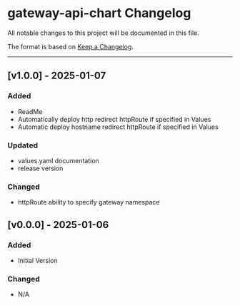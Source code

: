 # gateway-api-chart Changelog

All notable changes to this project will be documented in this file.

The format is based on [Keep a Changelog](https://keepachangelog.com/en/1.1.0/).

---

<!-- ## [vX.Y.Z] - UNRELEASED
### Highlights
### All Changes
- Added
- Updated
- Changed
- Fixed
- Deprecated
- Removed -->

## [v1.0.0] - 2025-01-07

### Added

- ReadMe
- Automatically deploy http redirect httpRoute if specified in Values
- Automatic deploy hostname redirect httpRoute if specified in Values

### Updated

- values.yaml documentation
- release version

### Changed

- httpRoute ability to specify gateway namespace

## [v0.0.0] - 2025-01-06

### Added

- Initial Version

### Changed

- N/A